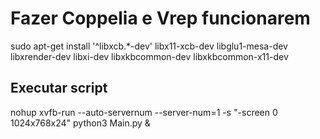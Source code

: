 
# Fazer Coppelia e Vrep funcionarem
sudo apt-get install '^libxcb.*-dev' libx11-xcb-dev libglu1-mesa-dev libxrender-dev libxi-dev libxkbcommon-dev libxkbcommon-x11-dev

## Executar script
nohup xvfb-run --auto-servernum --server-num=1 -s "-screen 0 1024x768x24" python3 Main.py &